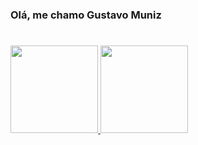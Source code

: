 ### Olá, me chamo Gustavo Muniz 
#
<div>
<a href="https://github.com/seu-usuário-aqui">
<img widht="140cm" height="140cm" src="https://github-readme-stats.vercel.app/api/top-langs/?username=GuMuniz&layout=compact&langs_count=7&theme=dracula"/>
<img widht="140cm" height="140cm" src="https://github-readme-stats.vercel.app/api?username=GuMuniz&show_icons=true&theme=dracula&include_all_commits=true&count_private=true"/>
</div>

